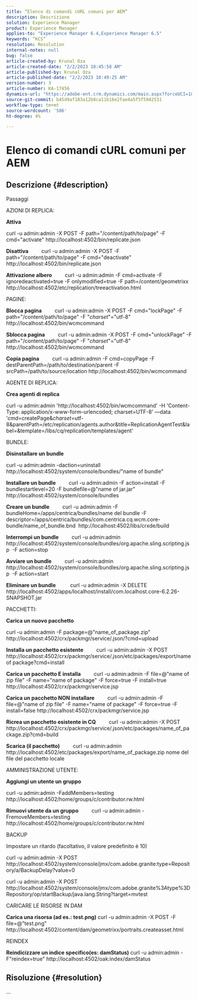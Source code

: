 ```yaml
---
title: “Elenco di comandi cURL comuni per AEM”
description: Descrizione
solution: Experience Manager
product: Experience Manager
applies-to: "Experience Manager 6.4,Experience Manager 6.5"
keywords: “KCS”
resolution: Resolution
internal-notes: null
bug: false
article-created-by: Krunal Oza
article-created-date: "2/2/2023 10:45:58 AM"
article-published-by: Krunal Oza
article-published-date: "2/2/2023 10:49:25 AM"
version-number: 3
article-number: KA-17456
dynamics-url: "https://adobe-ent.crm.dynamics.com/main.aspx?forceUCI=1&pagetype=entityrecord&etn=knowledgearticle&id=bd4d31c4-e6a2-ed11-aad1-6045bd006149"
source-git-commit: b45d9af103a12b8ca11b16e2fae4a5f5f5942531
workflow-type: tm+mt
source-wordcount: '586'
ht-degree: 4%

---
```


# Elenco di comandi cURL comuni per AEM

## Descrizione {#description}


Passaggi

AZIONI DI REPLICA:

<b>Attiva</b>

curl -u admin:admin -X POST -F path=&quot;/content/path/to/page&quot; -F cmd=&quot;activate&quot; http://localhost:4502/bin/replicate.json

<b>Disattiva</b>
        curl -u admin:admin -X POST -F path=&quot;/content/path/to/page&quot; -F cmd=&quot;deactivate&quot; http://localhost:4502/bin/replicate.json

<b>Attivazione albero</b>
        curl -u admin:admin -F cmd=activate -F ignoredeactivated=true -F onlymodified=true -F path=/content/geometrixx http://localhost:4502/etc/replication/treeactivation.html

PAGINE:

<b>Blocca pagina</b>
        curl -u admin:admin -X POST -F cmd=&quot;lockPage&quot; -F path=&quot;/content/path/to/page&quot; -F &quot;_charset_&quot;=&quot;utf-8&quot; http://localhost:4502/bin/wcmcommand

<b>Sblocca pagina</b>
        curl -u admin:admin -X POST -F cmd=&quot;unlockPage&quot; -F path=&quot;/content/path/to/page&quot; -F &quot;_charset_&quot;=&quot;utf-8&quot; http://localhost:4502/bin/wcmcommand

<b>Copia pagina</b>
        curl -u admin:admin -F cmd=copyPage -F destParentPath=/path/to/destination/parent -F srcPath=/path/to/source/location http://localhost:4502/bin/wcmcommand

AGENTE DI REPLICA:

<b>Crea agenti di replica</b>

curl -u admin:admin &#39;http://localhost:4502/bin/wcmcommand&#39; -H &#39;Content-Type: application/x-www-form-urlencoded; charset=UTF-8&#39; —data &#39;cmd=createPage&amp;_charset_=utf-8&amp;parentPath=/etc/replication/agents.author&amp;title=ReplicationAgentTest&amp;label=&amp;template=/libs/cq/replication/templates/agent&#39;

BUNDLE:

<b>Disinstallare un bundle</b>

curl -u admin:admin -daction=uninstall http://localhost:4502/system/console/bundles/&quot;name of bundle&quot;

<b>Installare un bundle</b>
        curl -u admin:admin -F action=install -F bundlestartlevel=20 -F bundlefile=@&quot;name of jar.jar&quot; http://localhost:4502/system/console/bundles

<b>Creare un bundle</b>
        curl -u admin:admin -F bundleHome=/apps/centrica/bundles/name del bundle -F descriptor=/apps/centrica/bundles/com.centrica.cq.wcm.core-bundle/name_of_bundle.bnd  http://localhost:4502/libs/crxde/build

<b>Interrompi un bundle</b>
        curl -u admin:admin http://localhost:4502/system/console/bundles/org.apache.sling.scripting.jsp  -F action=stop

<b>Avviare un bundle</b>
        curl -u admin:admin http://localhost:4502/system/console/bundles/org.apache.sling.scripting.jsp  -F action=start

<b>Eliminare un bundle</b>
         curl -u admin:admin -X DELETE http://localhost:4502/apps/localhost/install/com.localhost.core-6.2.26-SNAPSHOT.jar

PACCHETTI:

<b>Carica un nuovo pacchetto</b>

curl -u admin:admin -F package=@&quot;name_of_package.zip&quot; http://localhost:4502/crx/packmgr/service/.json/?cmd=upload

<b>Installa un pacchetto esistente</b>
        curl -u admin:admin -X POST http://localhost:4502/crx/packmgr/service/.json/etc/packages/export/name of package?cmd=install

<b>Carica un pacchetto E installa</b>
        curl -u admin:admin -F file=@&quot;name of zip file&quot; -F name=&quot;name of package&quot; -F force=true -F install=true http://localhost:4502/crx/packmgr/service.jsp

<b>Carica un pacchetto NON installare</b>
        curl -u admin:admin -F file=@&quot;name of zip file&quot; -F name=&quot;name of package&quot; -F force=true -F install=false http://localhost:4502/crx/packmgr/service.jsp

<b>Ricrea un pacchetto esistente in CQ</b>
        curl -u admin:admin -X POST http://localhost:4502/crx/packmgr/service/.json/etc/packages/name_of_package.zip?cmd=build

<b>Scarica (il pacchetto)</b>
        curl -u admin:admin http://localhost:4502/etc/packages/export/name_of_package.zip nome del file del pacchetto locale

AMMINISTRAZIONE UTENTE:

<b>Aggiungi un utente un gruppo</b>

curl -u admin:admin -FaddMembers=testing http://localhost:4502/home/groups/c/contributor.rw.html

<b>Rimuovi utente da un gruppo</b>
        curl -u admin:admin -FremoveMembers=testing http://localhost:4502/home/groups/c/contributor.rw.html

BACKUP

Impostare un ritardo (facoltativo, il valore predefinito è 10)

curl -u admin:admin -X POST http://localhost:4502/system/console/jmx/com.adobe.granite:type=Repository/a/BackupDelay?value=0

curl -u admin:admin -X POST http://localhost:4502/system/console/jmx/com.adobe.granite%3Atype%3DRepository/op/startBackup/java.lang.String?target=mvtest

CARICARE LE RISORSE IN DAM

<b>Carica una risorsa (ad es.: test.png)</b>
curl -u admin:admin -X POST -F file=@&quot;test.png&quot; http://localhost:4502/content/dam/geometrixx/portraits.createasset.html

REINDEX

<b>Reindicizzare un indice specifico(es: damStatus)</b>
curl -u admin:admin -F&quot;reindex=true&quot; http://localhost:4502/oak:index/damStatus


## Risoluzione {#resolution}


...
